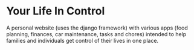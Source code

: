 # Your Life In Control
A personal website (uses the django framework) with various apps (food planning, finances, car maintenance, tasks and chores) intended to help families and individuals get control of their lives in one place.
